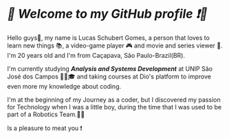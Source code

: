 # _*:tada: Welcome to my GitHub profile ❗🎉*_

Hello guys:wave:, my name is Lucas Schubert Gomes, a person that loves to learn new things :books:, a video-game player 🎮 and movie and series viewer 📸. I'm 20 years old and I'm from Caçapava, São Paulo-Brazil(BR). 

I'm currently studying ***Analysis and Systems Development*** at UNIP São José dos Campos :man_student::mortar_board: and taking courses at Dio's platform to improve even more my knowledge about coding.

I'm at the beginning of my Journey as a coder, but I discovered my passion for Technology when I was a little boy, during the time that I was used to be part of a Robotics Team.:wrench:🤖

Is a pleasure to meat you ❗

<!--
**Schubert-lu/Schubert-lu** is a ✨ _special_ ✨ repository because its `README.md` (this file) appears on your GitHub profile.

Here are some ideas to get you started: 

- 🔭 I’m currently working on ...
- 🌱 I’m currently learning ...
- 👯 I’m looking to collaborate on ...
- 🤔 I’m looking for help with ...
- 💬 Ask me about ...
- 📫 How to reach me: ...
- 😄 Pronouns: ...
- ⚡ Fun fact: ...
-->
